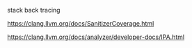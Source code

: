 stack back tracing

https://clang.llvm.org/docs/SanitizerCoverage.html

https://clang.llvm.org/docs/analyzer/developer-docs/IPA.html
